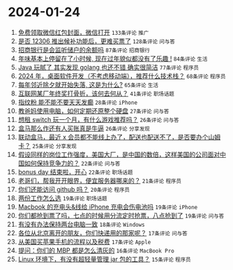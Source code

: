 # 2024-01-24

1. [免费领取微信红包封面，微信打开](https://www.v2ex.com/t/1011071) `133条评论` `推广`
1. [是否 12306 推出候补功能后，更难买票了](https://www.v2ex.com/t/1011171) `128条评论` `问与答`
1. [招商银行是会监听储户的余额吗](https://www.v2ex.com/t/1011106) `87条评论` `招商银行`
1. [年味基本上停留在了小时候, 现在过年貌似都没有了乐趣 !](https://www.v2ex.com/t/1011064) `84条评论` `生活`
1. [Java 玩腻了 其实发现 golang 也还不错 确实很简洁](https://www.v2ex.com/t/1011186) `77条评论` `程序员`
1. [2024 年，桌面软件开发（不考虑移动端），推荐什么技术栈？](https://www.v2ex.com/t/1011141) `68条评论` `程序员`
1. [每年邻近除夕就开始失落, 这是为什么?](https://www.v2ex.com/t/1011091) `65条评论` `生活`
1. [互联网某厂年终奖打骨折，该何去何从？](https://www.v2ex.com/t/1011112) `41条评论` `职场话题`
1. [指纹粉 能不能不要天天发癫](https://www.v2ex.com/t/1011133) `28条评论` `iPhone`
1. [教爸妈使用电脑，如何定期还原整个硬盘](https://www.v2ex.com/t/1011250) `27条评论` `问与答`
1. [想租 switch 玩一个月，有什么游戏推荐吗？](https://www.v2ex.com/t/1011117) `26条评论` `问与答`
1. [盒马那么作还有人买账真是牛逼](https://www.v2ex.com/t/1011062) `26条评论` `分享发现`
1. [联动盒马，最近 x 会员都不能线上办了，配送也配送不了，是否要办个山姆卡？](https://www.v2ex.com/t/1011082) `25条评论` `分享发现`
1. [假设同样的岗位工作强度，美国大厂，是中国的数倍，这样美国的公司面对中国如何保持竞争力的？](https://www.v2ex.com/t/1011272) `22条评论` `问与答`
1. [bonus day 结束啦，开心](https://www.v2ex.com/t/1011081) `22条评论` `职场话题`
1. [老哥们，帮我开开眼界，便宜服务器哪来的？](https://www.v2ex.com/t/1011148) `21条评论` `程序员`
1. [你们还能访问 github 吗？](https://www.v2ex.com/t/1011078) `20条评论` `程序员`
1. [两份工作怎么选](https://www.v2ex.com/t/1011176) `19条评论` `职场话题`
1. [Macbook 的充电头&线给 iPhone 充电会伤电池吗](https://www.v2ex.com/t/1011163) `19条评论` `iPhone`
1. [你们都抢到票了吗，七点的时候用分流定时抢票，八点抢到了](https://www.v2ex.com/t/1011061) `19条评论` `问与答`
1. [有没有办法保持两台电脑一致](https://www.v2ex.com/t/1011268) `18条评论` `Windows`
1. [各位从北京离开的朋友，你们快递用的那家呢？](https://www.v2ex.com/t/1011228) `17条评论` `问与答`
1. [从美国买苹果手机的流程以及税费](https://www.v2ex.com/t/1011063) `17条评论` `Apple`
1. [提问：你们的 MBP 都是怎么清灰的](https://www.v2ex.com/t/1011164) `16条评论` `MacBook Pro`
1. [Linux 环境下，有没有超轻量管理 jar 包的工具？](https://www.v2ex.com/t/1011233) `15条评论` `程序员`
